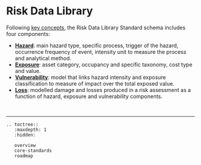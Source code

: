 # Risk Data Library

Following [key concepts](../keyconcepts.md), the Risk Data Library Standard schema includes four components:

- [**Hazard**](hazard.md): main hazard type, specific process, trigger of the hazard, occurrence frequency of event, intensity unit to measure the process and analytical method.
- [**Exposure**](exposure.md): asset category, occupancy and specific taxonomy, cost type and value.
- [**Vulnerability**](vulnerability.md): model that links hazard intensity and exposure classification to measure of impact over the total exposed value.
- [**Loss**](loss.md): modelled damage and losses produced in a risk assessment as a function of hazard, exposure and vulnerability components.

<br><hr>

```{eval-rst}
.. toctree::
   :maxdepth: 1
   :hidden:

   overview
   core-standards
   roadmap
```
